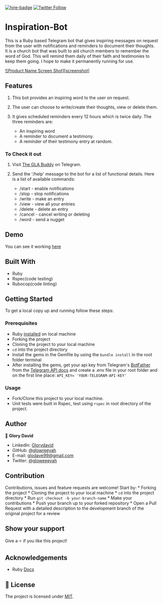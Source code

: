 [![hire-badge](https://img.shields.io/badge/Consult%20/%20Hire%20Glory-Click%20to%20Contact-brightgreen)](mailto:consult.glodave99@gmail.com) [![Twitter Follow](https://img.shields.io/twitter/follow/gloweeeyah?label=Follow%20gloweeeyah%20on%20Twitter&style=social)](https://twitter.com/gloweeeyah)

# Inspiration-Bot 

This is a Ruby based Telegram bot that gives inspiring messages on request from the user with notifications and reminders to document their thoughts. It is a church bot that was built to aid church members to remember the word of God. This will remind them daily of their faith and testimonies to keep them going. I hope to make it permanently running for use.

[![Product Name Screen Shot][screenshot]](bot_screenshot.gif)
## Features

1. This bot provides an inspiring word to the user on request.

2. The user can choose to write/create their thoughts, view or delete them.

3. It gives scheduled reminders every 12 hours which is twice daily. The three reminders are:

    - An inspiring word
    - A reminder to document a testimony.
    - A reminder of their testimony entry at random.

### To Check it out

1. Visit [The GLA Buddy](https://t.me/TheGlaBot) on Telegram.

2. Send the '/help' message to the bot for a list of functional details. Here is a list of available commands:

    - /start - enable notifications
    - /stop - stop notifications
    - /write - make an entry
    - /view - view all your entries
    - /delete - delete an entry
    - /cancel - cancel writing or deleting
    - /word - send a nugget

## Demo

You can see it working [here](https://t.me/TheGlaBot)

## Built With

- Ruby
- Rspec(code testing)
- Rubocop(code linting)

## Getting Started

To get a local copy up and running follow these steps:

### Prerequisites

- Ruby [installed](https://www.ruby-lang.org/en/documentation/installation/) on local machine
- Forking the project
- Cloning the project to your local machine
- `cd` into the project directory
- Install the gems in the Gemfile by using the ```bundle install``` in the root folder terminal
- After installing the gems, get your api key from Telegram's [BotFather](https://core.telegram.org/bots) from the [Telegram API docs](https://core.telegram.org/bots) and create a .env file in your root folder and on the first line place:
```API_KEY= 'YOUR-TELEGRAM-API-KEY'```

### Usage

- Fork/Clone this project to your local machine.
- Unit tests were built in Rspec, test using ```rspec``` in root directory of the project.

## Author

👤 **Glory David** 
    
- LinkedIn: [Glorydavid](https://www.linkedin/glory-david) 
- GitHub: [@glowreeyah](https://github.com/glowreeyah)
- E-mail: glodave99@gmail.com
- Twitter: [@gloweeeyah](https://twitter.com/gloweeeyah)

## Contribution
Contributions, issues and feature requests are welcome! Start by:
    * Forking the project
    * Cloning the project to your local machine
    * `cd` into the project directory
    * Run `git checkout -b your-branch-name`
    * Make your contributions
    * Push your branch up to your forked repository
    * Open a Pull Request with a detailed description to the development branch of the original project for a review

## Show your support

Give a ⭐️ if you like this project!

<!-- ACKNOWLEDGEMENTS -->
## Acknowledgements
* Ruby [Docs](https://ruby-doc.org/core-2.6.5/Enumerable.html)

<!-- MARKDOWN LINKS & IMAGES -->
<!-- https://www.markdownguide.org/basic-syntax/#reference-style-links -->
[contributors-shield]: https://img.shields.io/github/contributors/glowreeyah/Inspiration-Bot.svg?style=flat-square
[contributors-url]: https://github.com/glowreeyah/Inspiration-Bot/graphs/contributors
[forks-shield]: https://img.shields.io/github/forks/glowreeyah/Inspiration-Bot.svg?style=flat-square
[forks-url]: https://github.com/glowreeyah/Inspiration-Bot/network/members
[stars-shield]: https://img.shields.io/github/stars/Inspiration-Bot.svg?style=flat-square
[stars-url]: https://github.com/glowreeyah/Inspiration-Bot/stargazers
[issues-shield]: https://img.shields.io/github/issues/Inspiration-Bot.svg?style=flat-square
[issues-url]: https://github.com/glowreeyah/Inspiration-Bot/issues

## 📝 License

The project is licensed under [MIT](LICENSE).
